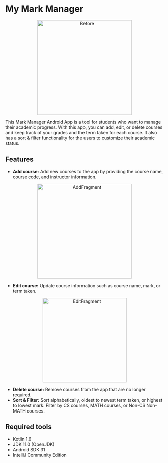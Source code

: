 # My Mark Manager

<p align="center">
  <img width="300" alt="Before" src="https://user-images.githubusercontent.com/55883282/231275880-0c5520fa-ab35-49f5-a615-b24869575543.png">
</p>
This Mark Manager Android App is a tool for students who want to manage their academic progress. With this app, you can add, edit, or delete courses and keep track of your grades and the term taken for each course. It also has a sort & filter functionality for the users to customize their academic status.
  
## Features
* **Add course:** Add new courses to the app by providing the course name, course code, and instructor information.
<p align="center">
  <img width="300" alt="AddFragment" src="https://user-images.githubusercontent.com/55883282/231277708-9139da11-cdb3-4959-809d-59ce955d77af.png">
</p>

* **Edit course:** Update course information such as course name, mark, or term taken.
<p align="center">
  <img width="267" alt="EditFragment" src="https://user-images.githubusercontent.com/55883282/231277804-834cb55c-b892-457b-ba22-e54861a73005.png">
</p>

* **Delete course:** Remove courses from the app that are no longer required.
* **Sort & Filter:** Sort alphabetically, oldest to newest term taken, or highest to lowest mark. Filter by CS courses, MATH courses, or Non-CS Non-MATH courses.

## Required tools
* Kotlin 1.6
* JDK 11.0 (OpenJDK)
* Android SDK 31
* IntelliJ Community Edition
